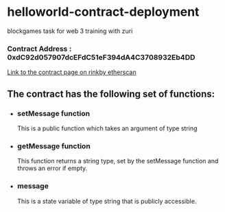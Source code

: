 # helloworld-contract-deployment
blockgames task for web 3 training with zuri


### Contract Address :    0xdC92d057907dcEFdC51eF394dA4C3708932Eb4DD

[Link to the contract page on rinkby etherscan](https://rinkeby.etherscan.io/address/0xdc92d057907dcefdc51ef394da4c3708932eb4dd#code)

## The contract has the following set of functions:
* ### setMessage function 
  This is a public function which takes an argument of type string
* ### getMessage function
  This function returns a string type, set by the setMessage function and throws an error if empty.
  
* ### message
  This is a state variable of type string that is publicly accessible.
  
